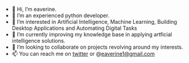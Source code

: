 - 👋 Hi, I’m eaverine.
- 👋 I’m an experienced python developer.
- 👀 I’m interested in Artificial Intelligence, Machine Learning, Building Desktop Applications and Automating Digital Tasks
- 🌱 I’m currently improving my knowledge base in applying artficial intelligence solutions.
- 💞️ I’m looking to collaborate on projects revolving around my interests.
- 📫 You can reach me on [twitter](https://twitter.com/eaverine1) or @eaverine1@gmail.com

<!---
eaverine/eaverine is a ✨ special ✨ repository because its `README.md` (this file) appears on your GitHub profile.
You can click the Preview link to take a look at your changes.
--->
